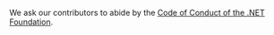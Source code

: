 We ask our contributors to abide by the [Code of Conduct of the .NET Foundation](https://www.dotnetfoundation.org/code-of-conduct).
